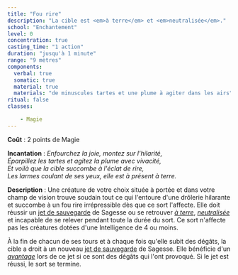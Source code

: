 ```yaml
---
title: "Fou rire"
description: "La cible est <em>à terre</em> et <em>neutralisée</em>."
school: "Enchantement"
level: 0
concentration: true
casting_time: "1 action"
duration: "jusqu'à 1 minute"
range: "9 mètres"
components:
  verbal: true
  somatic: true
  material: true
  materials: "de minuscules tartes et une plume à agiter dans les airs"
ritual: false
classes:

    - Magie
---
```

**Coût** : 2 points de Magie  

**Incantation** : *Enfourchez la joie, montez sur l'hilarité,*   
*Éparpillez les tartes et agitez la plume avec vivacité,*    
*Et voilà que la cible succombe à l'éclat de rire,*    
*Les larmes coulant de ses yeux, elle est à présent à terre.*   

**Description** : Une créature de votre choix située à portée et dans votre champ de vision trouve soudain tout ce qui l'entoure d'une drôlerie hilarante et succombe à un fou rire irrépressible dès que ce sort l'affecte. Elle doit réussir un [jet de sauvegarde](/utiliser-les-caracteristiques/#jets-de-sauvegarde) de Sagesse ou se retrouver [_à terre_](/gerer-la-sante-du-personnage/#a-terre), [_neutralisée_](/gerer-la-sante-du-personnage/#neutralise) et incapable de se relever pendant toute la durée du sort. Ce sort n'affecte pas les créatures dotées d'une Intelligence de 4 ou moins.

À la fin de chacun de ses tours et à chaque fois qu'elle subit des dégâts, la cible a droit à un nouveau [jet de sauvegarde](/utiliser-les-caracteristiques/#jets-de-sauvegarde) de Sagesse. Elle bénéficie d'un [_avantage_](/utiliser-les-caracteristiques/#avantage-et-desavantage) lors de ce jet si ce sont des dégâts qui l'ont provoqué. Si le jet est réussi, le sort se termine.
